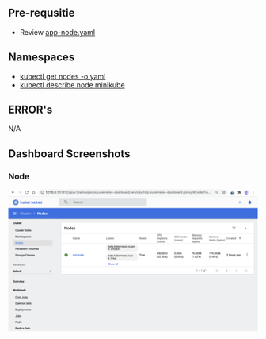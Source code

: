 

## Pre-requsitie
* Review [app-node.yaml](./app-node.yaml)

## Namespaces
* [kubectl get nodes -o yaml](get.sh)
* [kubectl describe node minikube](describe.sh)


## ERROR's
N/A


## Dashboard Screenshots
### Node
![Before](./images/before.png)
